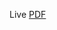 Live [PDF](https://raw.githubusercontent.com/lernejo/course-java-202-fr/rendered/{{pullData.branch}}/pdf/index.pdf)
